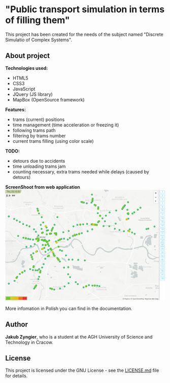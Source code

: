 # "Public transport simulation in terms of filling them"
This project has been created for the needs of the subject named "Discrete Simulatio of Complex Systems".

## About project
**Technologies used:**
* HTML5
* CSS3
* JavaScript
* JQuery (JS library)
* MapBox (OpenSource framework)

**Features:**
* trams (current) positions 
* time management (time acceleration or freezing it)
* following trams path
* filtering by trams number
* current trams filling (using color scale)

**TODO:**
* detours due to accidents
* time unloading trams jam
* counting necessary, extra trams needed while delays (caused by detours) 

**ScreenShoot from web application**
![Application screen](https://github.com/zyngjaku/agh-discrete-simulation-of-complex-systems/blob/master/img/screen.png)

More infomation in Polish you can find in the documentation.

## Author
**Jakub Zyngier**, who is a student at the AGH University of Science and Technology in Cracow.

## License
This project is licensed under the GNU License - see the [LICENSE.md](LICENSE.md) file for details.


